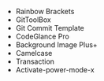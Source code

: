 - Rainbow Brackets
- GitToolBox
- Git Commit Template
- CodeGlance Pro
- Background Image Plus+
- Camelcase
- Transaction
- Activate-power-mode-x


